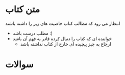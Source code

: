 # متن کتاب
انتظار می رود که مطالب کتاب خاصیت های زیر را داشته باشند
* مطلب درست باشد :)
* خواننده ای که کتاب را دنبال کرده قادر به فهم آن باشد
  * ارجاع به چیز پیچیده ای خارج از کتاب نداشته باشد

# سوالات
